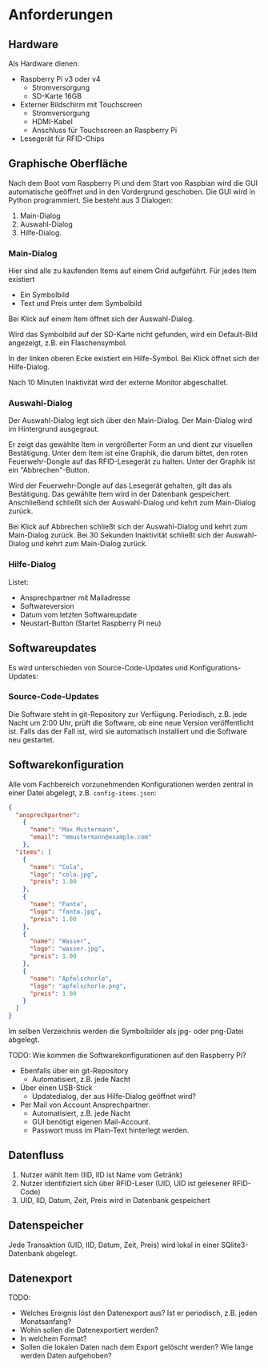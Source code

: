 # Anforderungen

## Hardware

Als Hardware dienen:

- Raspberry Pi v3 oder v4
  - Stromversorgung
  - SD-Karte 16GB
- Externer Bildschirm mit Touchscreen
  - Stromversorgung
  - HDMI-Kabel
  - Anschluss für Touchscreen an Raspberry Pi
- Lesegerät für RFID-Chips

## Graphische Oberfläche

Nach dem Boot vom Raspberry Pi und dem Start von Raspbian wird die GUI automatische geöffnet und in den Vordergrund geschoben.
Die GUI wird in Python programmiert.
Sie besteht aus 3 Dialogen:

1. Main-Dialog
2. Auswahl-Dialog
3. Hilfe-Dialog.


### Main-Dialog

Hier sind alle zu kaufenden Items auf einem Grid aufgeführt.
Für jedes Item existiert

- Ein Symbolbild
- Text und Preis unter dem Symbolbild

Bei Klick auf einem Item öffnet sich der Auswahl-Dialog.

Wird das Symbolbild auf der SD-Karte nicht gefunden, wird ein Default-Bild angezeigt, z.B. ein Flaschensymbol.

In der linken oberen Ecke existiert ein Hilfe-Symbol.
Bei Klick öffnet sich der Hilfe-Dialog.

Nach 10 Minuten Inaktivität wird der externe Monitor abgeschaltet.

### Auswahl-Dialog

Der Auswahl-Dialog legt sich über den Main-Dialog. 
Der Main-Dialog wird im Hintergrund ausgegraut.

Er zeigt das gewählte Item in vergrößerter Form an und dient zur visuellen Bestätigung.
Unter dem Item ist eine Graphik, die darum bittet, den roten Feuerwehr-Dongle auf das RFID-Lesegerät zu halten.
Unter der Graphik ist ein "Abbrechen"-Button.

Wird der Feuerwehr-Dongle auf das Lesegerät gehalten, gilt das als Bestätigung.
Das gewählte Item wird in der Datenbank gespeichert.
Anschließend schließt sich der Auswahl-Dialog und kehrt zum Main-Dialog zurück.

Bei Klick auf Abbrechen schließt sich der Auswahl-Dialog und kehrt zum Main-Dialog zurück.
Bei 30 Sekunden Inaktivität schließt sich der Auswahl-Dialog und kehrt zum Main-Dialog zurück.

### Hilfe-Dialog

Listet:

- Ansprechpartner mit Mailadresse
- Softwareversion
- Datum vom letzten Softwareupdate
- Neustart-Button (Startet Raspberry Pi neu)

## Softwareupdates

Es wird unterschieden von Source-Code-Updates und Konfigurations-Updates:

### Source-Code-Updates

Die Software steht in git-Repository zur Verfügung.
Periodisch, z.B. jede Nacht um 2:00 Uhr, prüft die Software, ob eine neue Version veröffentlicht ist.
Falls das der Fall ist, wird sie automatisch installiert und die Software neu gestartet.

## Softwarekonfiguration

Alle vom Fachbereich vorzunehmenden Konfigurationen werden zentral in einer Datei abgelegt, z.B. `config-items.json`:

```json
{
  "ansprechpartner": 
    {
      "name": "Max Mustermann",
      "email": "mmustermann@example.com"
    },
  "items": [
    {
      "name": "Cola",
      "logo": "cola.jpg",
      "preis": 1.00
    },
    {
      "name": "Fanta",
      "logo": "fanta.jpg",
      "preis": 1.00
    },
    {
      "name": "Wasser",
      "logo": "wasser.jpg",
      "preis": 1.00
    },
    {
      "name": "Apfelschorle",
      "logo": "apfelschorle.png",
      "preis": 1.00
    }
  ]
}
```

Im selben Verzeichnis werden die Symbolbilder als jpg- oder png-Datei abgelegt.

TODO: Wie kommen die Softwarekonfigurationen auf den Raspberry Pi?

- Ebenfalls über ein git-Repository
  - Automatisiert, z.B. jede Nacht
- Über einen USB-Stick
  - Updatedialog, der aus Hilfe-Dialog geöffnet wird?
- Per Mail von Account Ansprechpartner.
  - Automatisiert, z.B. jede Nacht
  - GUI benötigt eigenen Mail-Account.
  - Passwort muss im Plain-Text hinterlegt werden.

## Datenfluss

1. Nutzer wählt Item (IID, IID ist Name vom Getränk) 
2. Nutzer identifiziert sich über RFID-Leser (UID, UID ist gelesener RFID-Code) 
3. UID, IID, Datum, Zeit, Preis wird in Datenbank gespeichert

## Datenspeicher

Jede Transaktion (UID, IID, Datum, Zeit, Preis) wird lokal in einer SQlite3-Datenbank abgelegt.

## Datenexport

TODO: 
- Welches Ereignis löst den Datenexport aus? Ist er periodisch, z.B. jeden Monatsanfang?
- Wohin sollen die Datenexportiert werden?
- In welchem Format?
- Sollen die lokalen Daten nach dem Export gelöscht werden? Wie lange werden Daten aufgehoben?

